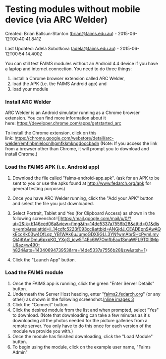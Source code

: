 Testing modules without mobile device (via ARC Welder)
===================================================================================================


Created: Brian Ballsun-Stanton (brian@faims.edu.au) -
2015-06-12T00:40:41.841Z

Last Updated: Adela Sobotkova (adela@faims.edu.au) -
2015-06-12T00:54:14.400Z






You can still test FAIMS modules without an Android 4.4 device if you
have a laptop and internet connection. You need to do three things:

</div>

1.  install a Chrome browser extension called ARC Welder,
2.  load the APK (i.e. the FAIMS Android app) and
3.  load your module

### **Install ARC Welder**



ARC Welder is an Android simulator running as a Chrome browser
extension. You can find more information about it
here: <https://developer.chrome.com/apps/getstarted_arc>

</div>



To install the Chrome extension, click on this
link: <https://chrome.google.com/webstore/detail/arc-welder/emfinbmielocnlhgmfkkmkngdoccbadn> (Note:
If you access the link from a browser other than Chrome, it will prompt
you to download and install Chrome.)

</div>

### **Load the FAIMS APK (i.e. Android app)**



1.  Download the file called "faims-android-app.apk". (ask for an APK
    to be sent to you or use the apks found
    at <http://www.fedarch.org/apk> for general testing purposes)
2.  Once you have ARC Welder running, click the "Add your APK" button
    and select the file you just downloaded.
3.  Select Portrait, Tablet and Yes (for Clipboard Access) as shown in
    the following screenshot:![]https://mail.google.com/mail/u/0/?ui=2&ik=b146ced06a&view=fimg&th=14de5337a7556b28&attid=0.1&disp=emb&realattid=ii_14cdfc5223f093cc&attbid=ANGjdJ_CEADEpnSAwAQkEccKk03w4OfLqz_YB1WAk6uJumoGDX9GLL3YNfwmAbr5HcPymLmyQj4jKAmDmu6pxpKG_YXgG_icw5T4Ec6W7OmfbEau1SmaWFL9T0l3MpU&sz=w490-h824&ats=1434069473953&rm=14de5337a7556b28&zw&atsh=1)    

4.  Click the "Launch App" button.

### Load the FAIMS module


1.  Once the FAIMS app is running, click the green "Enter Server
    Details" button.
2.  Underneath the Server Host heading, enter
    "[faims2.fedarch.org](http://faims2.fedarch.org/)"
    (or any other) as shown in the following screenshot.[Inline images 3](https://mail.google.com/mail/u/0/?ui=2&ik=b146ced06a&view=fimg&th=14de5337a7556b28&attid=0.2&disp=emb&realattid=ii_14cdfc8ff105862e&attbid=ANGjdJ8RdCx_8FJAny2bgKuw_r_Fq88WFJoHbgaNTDyDjREHG0ZkO_dShLenXJe3yXuNnzGcR0_sx-8LLoFtMbZO0ayFmy2NB8j8KYjS8qzHQlYGj_VkatMQYyNXh4g&sz=w524-h824&ats=1434069473954&rm=14de5337a7556b28&zw&atsh=1)    
3.  Click the "Connect" button.
4.  Click the desired module from the list and when prompted, select
    "Yes" to download. (Note that downloading can take a few minutes
    as it's downloading all the photos needed for the picture galleries
    from a remote server. You only have to do this once for each version
    of the module we provide you with.)
5.  Once the module has finished downloading, click the "Load Module"
    button.
6.  To begin using the module, click on the example user name, "Faims
    Admin"

</div>

</div>
